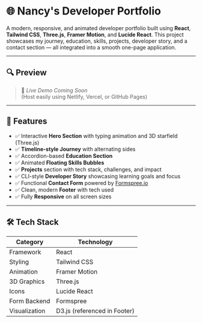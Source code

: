 # 🌐 Nancy's Developer Portfolio

A modern, responsive, and animated developer portfolio built using **React**, **Tailwind CSS**, **Three.js**, **Framer Motion**, and **Lucide React**. This project showcases my journey, education, skills, projects, developer story, and a contact section — all integrated into a smooth one-page application.

---

## 🔍 Preview

> 🌟 _Live Demo Coming Soon_  
> (Host easily using Netlify, Vercel, or GitHub Pages)

---

## 🚀 Features

- ✅ Interactive **Hero Section** with typing animation and 3D starfield (Three.js)
- ✅ **Timeline-style Journey** with alternating sides
- ✅ Accordion-based **Education Section**
- ✅ Animated **Floating Skills Bubbles**
- ✅ **Projects** section with tech stack, challenges, and impact
- ✅ CLI-style **Developer Story** showcasing learning goals and focus
- ✅ Functional **Contact Form** powered by [Formspree.io](https://formspree.io/)
- ✅ Clean, modern **Footer** with tech used
- ✅ Fully **Responsive** on all screen sizes

---

## 🛠️ Tech Stack

| Category       | Technology          |
|----------------|---------------------|
| Framework      | React               |
| Styling        | Tailwind CSS        |
| Animation      | Framer Motion       |
| 3D Graphics    | Three.js            |
| Icons          | Lucide React        |
| Form Backend   | Formspree           |
| Visualization  | D3.js (referenced in Footer) |


